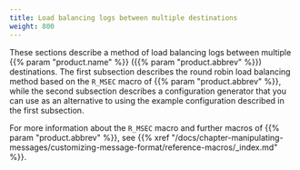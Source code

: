 ```yaml
---
title: Load balancing logs between multiple destinations
weight: 800
---
```

<!-- DISCLAIMER: This file is based on the syslog-ng Open Source Edition documentation https://github.com/balabit/syslog-ng-ose-guides/commit/2f4a52ee61d1ea9ad27cb4f3168b95408fddfdf2 and is used under the terms of The syslog-ng Open Source Edition Documentation License. The file has been modified by Axoflow. -->

These sections describe a method of load balancing logs between multiple {{% param "product.name" %}} ({{% param "product.abbrev" %}}) destinations. The first subsection describes the round robin load balancing method based on the `R_MSEC` macro of {{% param "product.abbrev" %}}, while the second subsection describes a configuration generator that you can use as an alternative to using the example configuration described in the first subsection.

For more information about the `R_MSEC` macro and further macros of {{% param "product.abbrev" %}}, see {{% xref "/docs/chapter-manipulating-messages/customizing-message-format/reference-macros/_index.md" %}}.
